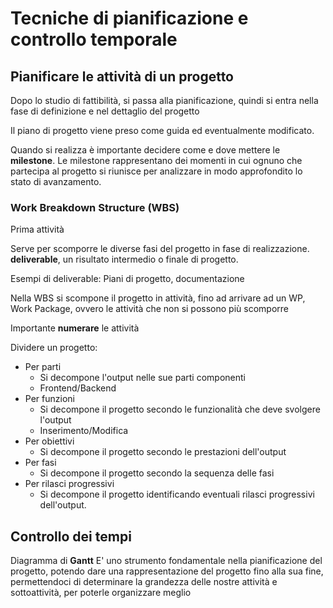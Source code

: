 # Tecniche di pianificazione e controllo temporale

## Pianificare le attività di un progetto
Dopo lo studio di fattibilità, si passa alla pianificazione, quindi si entra nella fase di definizione e nel dettaglio del progetto

Il piano di progetto viene preso come guida ed eventualmente modificato.

Quando si realizza è importante decidere come e dove mettere le **milestone**.
Le milestone rappresentano dei momenti in cui ognuno che partecipa al progetto si riunisce per analizzare in modo approfondito lo stato di avanzamento.

### Work Breakdown Structure (WBS)
Prima attività

Serve per scomporre le diverse fasi del progetto in fase di realizzazione.
**deliverable**, un risultato intermedio o finale di progetto.

Esempi di deliverable: Piani di progetto, documentazione

Nella WBS si scompone il progetto in attività, fino ad arrivare ad un WP, Work Package, ovvero le attività che non si possono più scomporre

Importante **numerare** le attività

Dividere un progetto:
- Per parti
	- Si decompone l'output nelle sue parti componenti
	- Frontend/Backend
- Per funzioni
	- Si decompone il progetto secondo le funzionalità che deve svolgere l'output
	- Inserimento/Modifica
- Per obiettivi
	- Si decompone il progetto secondo le prestazioni dell'output
- Per fasi
	- Si decompone il progetto secondo la sequenza delle fasi
- Per rilasci progressivi
	- Si decompone il progetto identificando eventuali rilasci progressivi dell'output.


## Controllo dei tempi

Diagramma di **Gantt**
E' uno strumento fondamentale nella pianificazione del progetto, potendo dare una rappresentazione del progetto fino alla sua fine, permettendoci di determinare la grandezza delle nostre attività e sottoattività, per poterle organizzare meglio
<!--stackedit_data:
eyJoaXN0b3J5IjpbLTIwODEwMDg2Ml19
-->